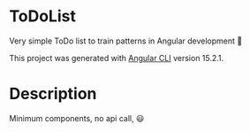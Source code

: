 # ToDoList

Very simple ToDo list to train patterns in Angular development :scroll:

This project was generated with [Angular CLI](https://github.com/angular/angular-cli) version 15.2.1.

# Description

Minimum components, no api call, :smiley:
